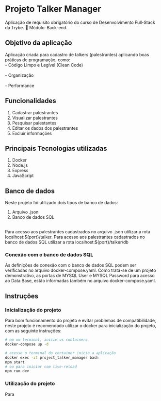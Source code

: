 # Projeto Talker Manager

  Aplicação de requisito obrigatório do curso de Desenvolvimento Full-Stack da Trybe. 🚀
  Módulo: Back-end.


## Objetivo da aplicação

  Aplicação criada para cadastro de talkers (palestrantes) aplicando boas práticas de programação, como:
    <br>
    - Código Limpo e Legível (Clean Code)
  </br><br>
    - Organização
  </br><br>
    - Performance
  </br>

## Funcionalidades

  1. Cadastrar palestrantes
  2. Visualizar palestrantes
  3. Pesquisar palestantes
  4. Editar os dados dos palestrantes
  5. Excluir informações
   
## Principais Tecnologias utilizadas

  1. Docker
  2. Node.js
  3. Express
  4. JavaScript

## Banco de dados

Neste projeto foi utilizado dois tipos de banco de dados:
1. Arquivo .json
2. Banco de dados SQL
<br>
Para acesso aos palestrantes cadastrados no arquivo .json utilizar a rota localhost:${port}/talker.
Para acesso aos palestrantes cadastrados no banco de dados SQL utilizar a rota localhost:${port}/talker/db
</br>

### Conexão com o banco de dados SQL

As definições de conexão com o banco de dados SQL podem ser verificadas no arquivo docker-compose.yaml.
Como trata-se de um projeto demonstrativo, as portas de MYSQL User e MYSQL Password para acesso ao Data Base, estão informadas também no arquivo docker-compose.yaml.

## Instruções

### Inicialização do projeto

Para bom funcionamento do projeto e evitar problemas de compatibilidade, neste projeto é recomendado utilizar o docker para inicialização do projeto, com as seguinte instruções:
```bash
# em um terminal, inicie os containers
docker-compose up -d

# acesse o terminal do container inicie a aplicação
docker exec -it project_talker_manager bash
npm start
# ou para iniciar com live-reload
npm run dev
```

### Utilização do projeto
Para 
